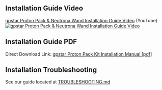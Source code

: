 ## Installation Guide Video

[gpstar Proton Pack & Neutrona Wand Installation Guide Video](https://www.youtube.com/watch?v=zkFpTLQZsCI) (YouTube)
[![gpstar Proton Pack & Neutrona Wand Installation Guide Video](https://img.youtube.com/vi/zkFpTLQZsCI/maxresdefault.jpg)](https://www.youtube.com/watch?v=zkFpTLQZsCI)

## Installation Guide PDF

Direct Download Link:
[gpstar Proton Pack Kit Installation Manual [pdf]](https://github.com/gpstar81/haslab-proton-pack/raw/main/extras/gpstar-Haslab-Proton-Pack-Kit-Installation-Manual-V2.pdf)

## Installation Troubleshooting

See our guide located at [TROUBLESHOOTING.md](TROUBLESHOOTING.md)